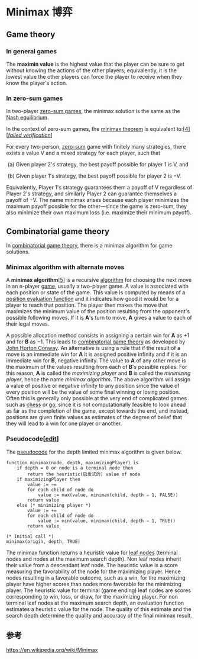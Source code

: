 # Minimax 博弈

## Game theory

### In general games

The **maximin value** is the highest value that the player can be sure to get without knowing the actions of the other players; equivalently, it is the lowest value the other players can force the player to receive when they know the player's action.

### In zero-sum games

In two-player [zero-sum games](https://en.wikipedia.org/wiki/Zero-sum_game), the minimax solution is the same as the [Nash equilibrium](https://en.wikipedia.org/wiki/Nash_equilibrium).

In the context of zero-sum games, the [minimax theorem](https://en.wikipedia.org/wiki/Minimax_theorem) is equivalent to:[[4\]](https://en.wikipedia.org/wiki/Minimax#cite_note-Osborne-4)[*[failed verification](https://en.wikipedia.org/wiki/Wikipedia:Verifiability)*]

For every two-person, [zero-sum](https://en.wikipedia.org/wiki/Zero-sum) game with finitely many strategies, there exists a value V and a mixed strategy for each player, such that

​	(a) Given player 2's strategy, the best payoff possible for player 1 is V, and

​	(b) Given player 1's strategy, the best payoff possible for player 2 is −V.

Equivalently, Player 1's strategy guarantees them a payoff of V regardless of Player 2's strategy, and similarly Player 2 can guarantee themselves a payoff of −V. The name minimax arises because each player minimizes the maximum payoff possible for the other—since the game is zero-sum, they also minimize their own maximum loss (i.e. maximize their minimum payoff). 

## Combinatorial game theory

In [combinatorial game theory](https://en.wikipedia.org/wiki/Combinatorial_game_theory), there is a minimax algorithm for game solutions.

### Minimax algorithm with alternate moves

A **minimax algorithm**[[5\]](https://en.wikipedia.org/wiki/Minimax#cite_note-5) is a recursive [algorithm](https://en.wikipedia.org/wiki/Algorithm) for choosing the next move in an n-player [game](https://en.wikipedia.org/wiki/Game_theory), usually a two-player game. A value is associated with each position or state of the game. This value is computed by means of a [position evaluation function](https://en.wikipedia.org/wiki/Evaluation_function) and it indicates how good it would be for a player to reach that position. The player then makes the move that maximizes the minimum value of the position resulting from the opponent's possible following moves. If it is **A**'s turn to move, **A** gives a value to each of their legal moves.

A possible allocation method consists in assigning a certain win for **A** as +1 and for **B** as −1. This leads to [combinatorial game theory](https://en.wikipedia.org/wiki/Combinatorial_game_theory) as developed by [John Horton Conway](https://en.wikipedia.org/wiki/John_Horton_Conway). An alternative is using a rule that if the result of a move is an immediate win for **A** it is assigned positive infinity and if it is an immediate win for **B**, negative infinity. The value to **A** of any other move is the maximum of the values resulting from each of **B**'s possible replies. For this reason, **A** is called the *maximizing player* and **B** is called the *minimizing player*, hence the name *minimax algorithm*. The above algorithm will assign a value of positive or negative infinity to any position since the value of every position will be the value of some final winning or losing position. Often this is generally only possible at the very end of complicated games such as [chess](https://en.wikipedia.org/wiki/Chess) or [go](https://en.wikipedia.org/wiki/Go_(board_game)), since it is not computationally feasible to look ahead as far as the completion of the game, except towards the end, and instead, positions are given finite values as estimates of the degree of belief that they will lead to a win for one player or another.

### Pseudocode[[edit](https://en.wikipedia.org/w/index.php?title=Minimax&action=edit&section=9)]

The [pseudocode](https://en.wikipedia.org/wiki/Pseudocode) for the depth limited minimax algorithm is given below.

```
function minimax(node, depth, maximizingPlayer) is
    if depth = 0 or node is a terminal node then
        return the heuristic(启发式的) value of node
    if maximizingPlayer then
        value := −∞
        for each child of node do
            value := max(value, minimax(child, depth − 1, FALSE))
        return value
    else (* minimizing player *)
        value := +∞
        for each child of node do
            value := min(value, minimax(child, depth − 1, TRUE))
        return value
```
```   
(* Initial call *)
minimax(origin, depth, TRUE)
```

The minimax function returns a heuristic value for [leaf nodes](https://en.wikipedia.org/wiki/Leaf_nodes) (terminal nodes and nodes at the maximum search depth). Non leaf nodes inherit their value from a descendant leaf node. The heuristic value is a score measuring the favorability of the node for the maximizing player. Hence nodes resulting in a favorable outcome, such as a win, for the maximizing player have higher scores than nodes more favorable for the minimizing player. The heuristic value for terminal (game ending) leaf nodes are scores corresponding to win, loss, or draw, for the maximizing player. For non terminal leaf nodes at the maximum search depth, an evaluation function estimates a heuristic value for the node. The quality of this estimate and the search depth determine the quality and accuracy of the final minimax result.

## 参考

https://en.wikipedia.org/wiki/Minimax